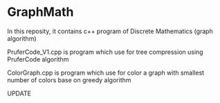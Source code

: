 # GraphMath

In this reposity, it contains c++ program of Discrete Mathematics (graph algorithm)

PruferCode_V1.cpp is program which use for tree compression using PruferCode algorithm

ColorGraph.cpp is program which use for color a graph with smallest number of colors
base on greedy algorithm


UPDATE

